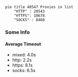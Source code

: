 
```mermaid
pie title 40547 Proxies in list
    "HTTP" : 28543
    "HTTPS": 10678
    "SOCKS" : 8460
```

### Some Info
#### Average Timeout

- mixed: 4.0s
- http: 2.2s
- https: 8.1s
- socks: 6.5s